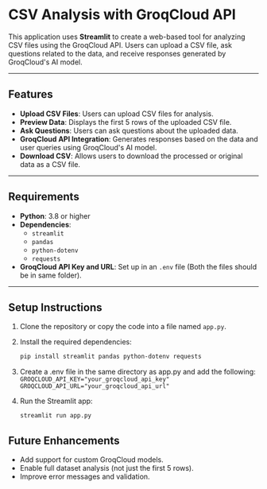 # CSV Analysis with GroqCloud API

This application uses **Streamlit** to create a web-based tool for analyzing CSV files using the GroqCloud API. Users can upload a CSV file, ask questions related to the data, and receive responses generated by GroqCloud's AI model.

---

## Features
- **Upload CSV Files**: Users can upload CSV files for analysis.
- **Preview Data**: Displays the first 5 rows of the uploaded CSV file.
- **Ask Questions**: Users can ask questions about the uploaded data.
- **GroqCloud API Integration**: Generates responses based on the data and user queries using GroqCloud's AI model.
- **Download CSV**: Allows users to download the processed or original data as a CSV file.

---

## Requirements
- **Python**: 3.8 or higher
- **Dependencies**:
  - `streamlit`
  - `pandas`
  - `python-dotenv`
  - `requests`
- **GroqCloud API Key and URL**: Set up in an `.env` file (Both the files should be in same folder).

---

## Setup Instructions

1. Clone the repository or copy the code into a file named `app.py`.

2. Install the required dependencies:
   ```bash
   pip install streamlit pandas python-dotenv requests
3. Create a .env file in the same directory as app.py and add the following:
   `GROQCLOUD_API_KEY="your_groqcloud_api_key"`
   `GROQCLOUD_API_URL="your_groqcloud_api_url"`
4. Run the Streamlit app:
   ```bash
   streamlit run app.py

## Future Enhancements
- Add support for custom GroqCloud models.
- Enable full dataset analysis (not just the first 5 rows).
- Improve error messages and validation.
